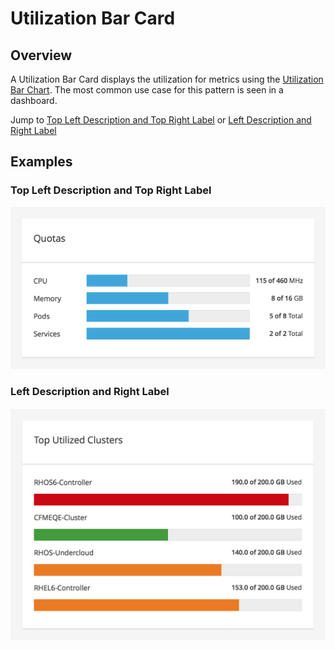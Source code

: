 # Utilization Bar Card

## Overview
A Utilization Bar Card displays the utilization for metrics using the [Utilization Bar Chart](https://www.patternfly.org/pattern-library/data-visualization/utilization-bar-chart/). The most common use case for this pattern is seen in a dashboard.

Jump to [Top Left Description and Top Right Label](#top-left-description-and-top-right-label) or [Left Description and Right Label](#left-description-and-right-label)


## Examples

### Top Left Description and Top Right Label
![Top Left Description and Top Right Label](img/utilization-bar-card-example-1.png)

### Left Description and Right Label
![Left Description and Right Label](img/utilization-bar-card-example-2.png)
